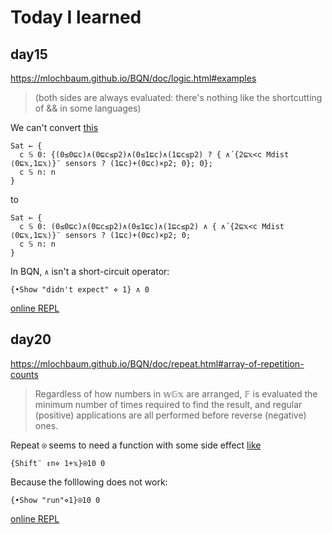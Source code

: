 # Today I learned

## day15

https://mlochbaum.github.io/BQN/doc/logic.html#examples
> (both sides are always evaluated: there's nothing like the shortcutting of && in some languages)

We can't convert [this]( https://github.com/shnarazk/advent-of-code/blob/b9326b2ef1b55ff800461604a9e1c835b64b3f16/bqn/2022/day15.bqn#L42-L44 )

```apl
Sat ← { 
  c 𝕊 0: {(0≤0⊑c)∧(0⊑c≤p2)∧(0≤1⊑c)∧(1⊑c≤p2) ? { ∧´{2⊑𝕩<c Mdist ⟨0⊑𝕩,1⊑𝕩⟩}¨ sensors ? (1⊑c)+(0⊑c)×p2; 0}; 0};
  c 𝕊 n: n
}
```
to

```apl
Sat ← { 
  c 𝕊 0: (0≤0⊑c)∧(0⊑c≤p2)∧(0≤1⊑c)∧(1⊑c≤p2) ∧ { ∧´{2⊑𝕩<c Mdist ⟨0⊑𝕩,1⊑𝕩⟩}¨ sensors ? (1⊑c)+(0⊑c)×p2; 0;
  c 𝕊 n: n
}
```

In BQN, `∧` isn't a short-circuit operator:

```apl
{•Show "didn't expect" ⋄ 1} ∧ 0
```

[online REPL](https://bqnpad.mechanize.systems/s?bqn=eyJkb2MiOiJ74oCiU2hvdyBcImRpZG4ndCBleHBlY3RcIuKLhDF9IOKIpyAwIiwicHJldlNlc3Npb25zIjpbXSwiY3VycmVudFNlc3Npb24iOnsiY2VsbHMiOltdLCJjcmVhdGVkQXQiOjE2NzIxOTY2NjI3MTh9LCJjdXJyZW50Q2VsbCI6eyJmcm9tIjowLCJ0byI6MjksInJlc3VsdCI6bnVsbH19)

## day20

https://mlochbaum.github.io/BQN/doc/repeat.html#array-of-repetition-counts
> Regardless of how numbers in 𝕨𝔾𝕩 are arranged, 𝔽 is evaluated the minimum number of times required to find the result, and regular (positive) applications are all performed before reverse (negative) ones.

Repeat `⍟` seems to need a function with some side effect [like](https://github.com/shnarazk/advent-of-code/blob/f26b28a2ba5afb6f82882f0d2942397d6af976f9/bqn/2022/day20.bqn#L26)

```apl
{Shift¨ ↕n⋄ 1+𝕩}⍟10 0
```

Because the folllowing does not work:

```apl
{•Show "run"⋄1}⍟10 0
```

[online REPL](https://bqnpad.mechanize.systems/s?bqn=eyJkb2MiOiJ74oCiU2hvdyBcImluY3JlbWVudFwiIOKLhCAxK%2FCdlal94o2fMTAgMFxue%2BKAolNob3cgXCJjb25zdGFudFwiIOKLhCAxfeKNnzEwIDAiLCJwcmV2U2Vzc2lvbnMiOltdLCJjdXJyZW50U2Vzc2lvbiI6eyJjZWxscyI6W10sImNyZWF0ZWRBdCI6MTY3MjE5NjY2MjcxOH0sImN1cnJlbnRDZWxsIjp7ImZyb20iOjAsInRvIjo1OSwicmVzdWx0IjpudWxsfX0%3D)

